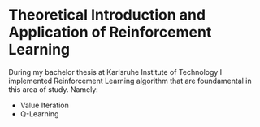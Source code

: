 # Theoretical Introduction and Application of Reinforcement Learning

During my bachelor thesis at Karlsruhe Institute of Technology I implemented Reinforcement Learning algorithm that are foundamental in this area of study. Namely:
* Value Iteration
* Q-Learning
